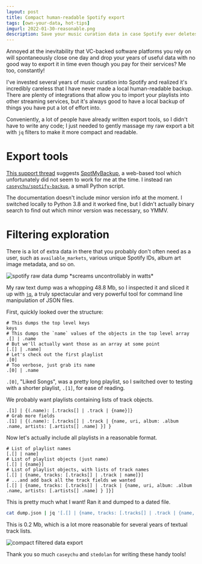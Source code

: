 ```yaml
---
layout: post
title: Compact human-readable Spotify export
tags: [own-your-data, hot-tips]
imgurl: 2022-01-30-reasonable.png
description: Save your music curation data in case Spotify ever deletes it or implodes!
---
```


Annoyed at the inevitability that VC-backed software platforms you rely on will spontaneously close one day and drop your years of useful data with no good way to export it in time even though you pay for their services? Me too, constantly!

I've invested several years of music curation into Spotify and realized it's incredibly careless that I have never made a local human-readable backup. There are plenty of integrations that allow you to import your playlists into other streaming services, but it's always good to have a local backup of things you have put a lot of effort into.

Conveniently, a lot of people have already written export tools, so I didn't have to write any code; I just needed to gently massage my raw export a bit with `jq` filters to make it more compact and readable.

# Export tools

[This support thread](https://community.spotify.com/t5/Desktop-Windows/Export-Playlist-Backup/m-p/1092427) suggests [SpotMyBackup](http://www.spotmybackup.com/), a web-based tool which unfortunately did not seem to work for me at the time. I instead ran [`caseychu/spotify-backup`](https://github.com/bitsofpancake/spotify-backup), a small Python script.

The documentation doesn't include minor version info at the moment. I switched locally to Python 3.8 and it worked fine, but I didn't actually binary search to find out which minor version was necessary, so YMMV.

# Filtering exploration

There is a lot of extra data in there that you probably don't often need as a user, such as `available_markets`, various unique Spotify IDs, album art image metadata, and so on.

<img alt="spotify raw data dump *screams uncontrollably in watts*" src="{{site.baseurl}}/assets/images/2022-01-30-unnecessary_data.png" />

My raw text dump was a whopping 48.8 Mb, so I inspected it and sliced it up with [`jq`](https://stedolan.github.io/jq/), a truly spectacular and very powerful tool for command line manipulation of JSON files. 

First, quickly looked over the structure:
```
# This dumps the top level keys
keys
# This dumps the `name` values of the objects in the top level array
.[] | .name
# But we'll actually want those as an array at some point
[.[] | .name]
# Let's check out the first playlist
.[0]
# Too verbose, just grab its name
.[0] | .name
```

`.[0]`, "Liked Songs", was a pretty long playlist, so I switched over to testing with a shorter playlist, `.[1]`, for ease of reading.

We probably want playlists containing lists of track objects.
```
.[1] | {(.name): [.tracks[] | .track | {name}]}
# Grab more fields
.[1] | {(.name): [.tracks[] | .track | {name, uri, album: .album .name, artists: [.artists[] .name] }] }
```

Now let's actually include all playlists in a reasonable format.
```
# List of playlist names
[.[] | name]
# List of playlist objects (just name)
[.[] | {name}]
# List of playlist objects, with lists of track names
[.[] | {name, tracks: [.tracks[] | .track | name]}]
# ...and add back all the track fields we wanted
[.[] | {name, tracks: [.tracks[] | .track | {name, uri, album: .album .name, artists: [.artists[] .name] } ]}]
```

This is pretty much what I want! Ran it and dumped to a dated file.
```bash
cat dump.json | jq '[.[] | {name, tracks: [.tracks[] | .track | {name, uri, album: .album .name, artists: [.artists[] .name] } ]}]' > dump.concise.json
```
This is 0.2 Mb, which is a lot more reasonable for several years of textual track lists.

<img alt="compact filtered data export" src="{{site.baseurl}}/assets/images/2022-01-30-reasonable.png" />

Thank you so much `caseychu` and `stedolan` for writing these handy tools!
